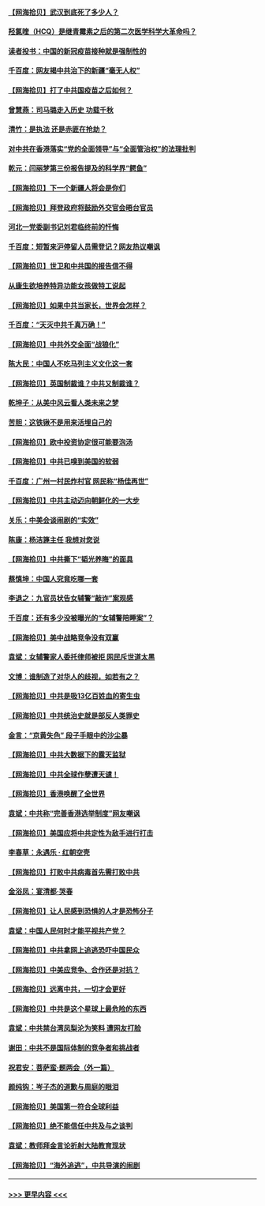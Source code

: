 #### [【网海拾贝】武汉到底死了多少人？](../pages/nsc993/n12863707.md?t=04080902) 
#### [羟氯喹（HCQ）是继青霉素之后的第二次医学科学大革命吗？](../pages/nsc993/n12638564.md?t=04080902) 
#### [读者投书：中国的新冠疫苗接种就是强制性的](../pages/nsc993/n12859932.md?t=04080902) 
#### [千百度：网友揭中共治下的新疆“毫无人权”](../pages/nsc993/n12858385.md?t=04080902) 
#### [【网海拾贝】打了中共国疫苗之后如何？](../pages/nsc993/n12857866.md?t=04080902) 
#### [曾慧燕：司马璐走入历史 功载千秋](../pages/nsc993/n12856996.md?t=04080902) 
#### [清竹：是执法 还是赤匪在抢劫？](../pages/nsc993/n12856952.md?t=04080902) 
#### [对中共在香港落实“党的全面领导”与“全面管治权”的法理批判](../pages/nsc993/n12856929.md?t=04080902) 
#### [乾元：闫丽梦第三份报告提及的科学界“鳄鱼”](../pages/nsc993/n12855985.md?t=04080902) 
#### [【网海拾贝】下一个新疆人将会是你们](../pages/nsc993/n12855864.md?t=04080902) 
#### [【网海拾贝】拜登政府将鼓励外交官会晤台官员](../pages/nsc993/n12853615.md?t=04080902) 
#### [河北一党委副书记刘君临终前的忏悔](../pages/nsc993/n12849420.md?t=04080902) 
#### [千百度：短暂来沪停留人员需登记？网友热议嘲讽](../pages/nsc993/n12853497.md?t=04080902) 
#### [【网海拾贝】世卫和中共国的报告信不得](../pages/nsc993/n12850902.md?t=04080902) 
#### [从康生欲培养特异功能女孩做特工说起](../pages/nsc993/n12849289.md?t=04080902) 
#### [【网海拾贝】如果中共当家长，世界会怎样？](../pages/nsc993/n12848436.md?t=04080902) 
#### [千百度：“天灭中共千真万确！”](../pages/nsc993/n12845659.md?t=04080902) 
#### [【网海拾贝】中共外交全面“战狼化”](../pages/nsc993/n12845607.md?t=04080902) 
#### [陈大民：中国人不吃马列主义文化这一套](../pages/nsc993/n12842496.md?t=04080902) 
#### [【网海拾贝】英国制裁谁？中共又制裁谁？](../pages/nsc993/n12840909.md?t=04080902) 
#### [乾坤子：从美中风云看人类未来之梦](../pages/nsc993/n12840590.md?t=04080902) 
#### [苦胆：这铁锹不是用来活埋自己的](../pages/nsc993/n12839512.md?t=04080902) 
#### [【网海拾贝】欧中投资协定很可能要泡汤](../pages/nsc993/n12835122.md?t=04080902) 
#### [【网海拾贝】中共已嗅到美国的软弱](../pages/nsc993/n12832411.md?t=04080902) 
#### [千百度：广州一村民炸村官 网民称“杨佳再世”](../pages/nsc993/n12832380.md?t=04080902) 
#### [【网海拾贝】中共主动迈向朝鲜化的一大步](../pages/nsc993/n12829887.md?t=04080902) 
#### [关乐：中美会谈闹剧的“实效”](../pages/nsc993/n12826698.md?t=04080902) 
#### [陈康：杨洁篪主任  我想对您说](../pages/nsc993/n12826609.md?t=04080902) 
#### [【网海拾贝】中共撕下“韬光养晦”的面具](../pages/nsc993/n12826459.md?t=04080902) 
#### [蔡慎坤：中国人究竟吃哪一套](../pages/nsc993/n12826010.md?t=04080902) 
#### [李退之：九官员状告女辅警“敲诈”案观感](../pages/nsc993/n12823984.md?t=04080902) 
#### [千百度：还有多少没被曝光的“女辅警陪睡案”？](../pages/nsc993/n12822136.md?t=04080902) 
#### [【网海拾贝】美中战略竞争没有双赢](../pages/nsc993/n12822105.md?t=04080902) 
#### [袁斌：女辅警家人委托律师被拒 网民斥世道太黑](../pages/nsc993/n12822004.md?t=04080902) 
#### [文博：谁制造了对华人的歧视，如若有之？](../pages/nsc993/n12821635.md?t=04080902) 
#### [【网海拾贝】中共是吸13亿百姓血的寄生虫](../pages/nsc993/n12819191.md?t=04080902) 
#### [【网海拾贝】中共统治史就是部反人类罪史](../pages/nsc993/n12816738.md?t=04080902) 
#### [金言：“京黄失色” 段子手眼中的沙尘暴](../pages/nsc993/n12815700.md?t=04080902) 
#### [【网海拾贝】中共大数据下的露天监狱](../pages/nsc993/n12811075.md?t=04080902) 
#### [【网海拾贝】中共全球作孽遭天谴！](../pages/nsc993/n12810258.md?t=04080902) 
#### [【网海拾贝】香港唤醒了全世界](../pages/nsc993/n12809100.md?t=04080902) 
#### [袁斌：中共称“完善香港选举制度”网友嘲讽](../pages/nsc993/n12808994.md?t=04080902) 
#### [【网海拾贝】美国应将中共定性为敌手进行打击](../pages/nsc993/n12806870.md?t=04080902) 
#### [李春草：永遇乐 · 红朝空壳](../pages/nsc993/n12805365.md?t=04080902) 
#### [【网海拾贝】打败中共病毒首先需打败中共](../pages/nsc993/n12803930.md?t=04080902) 
#### [金浴凤：宴清都‧哭春](../pages/nsc993/n12801601.md?t=04080902) 
#### [【网海拾贝】让人民感到恐惧的人才是恐怖分子](../pages/nsc993/n12799347.md?t=04080902) 
#### [袁斌：中国人民何时才能平视共产党？](../pages/nsc993/n12799306.md?t=04080902) 
#### [【网海拾贝】中共拿网上追逃恐吓中国民众](../pages/nsc993/n12796905.md?t=04080902) 
#### [【网海拾贝】中美应竞争、合作还是对抗？](../pages/nsc993/n12794675.md?t=04080902) 
#### [【网海拾贝】远离中共，一切才会更好](../pages/nsc993/n12793572.md?t=04080902) 
#### [【网海拾贝】中共是这个星球上最危险的东西](../pages/nsc993/n12791400.md?t=04080902) 
#### [袁斌：中共禁台湾凤梨沦为笑料 遭网友打脸](../pages/nsc993/n12791335.md?t=04080902) 
#### [谢田：中共不是国际体制的竞争者和挑战者](../pages/nsc993/n12791212.md?t=04080902) 
#### [祝君安：菩萨蛮·题两会（外一篇）](../pages/nsc993/n12786801.md?t=04080902) 
#### [颜纯钩：岑子杰的道歉与周庭的眼泪](../pages/nsc993/n12786775.md?t=04080902) 
#### [【网海拾贝】美国第一符合全球利益](../pages/nsc993/n12786666.md?t=04080902) 
#### [【网海拾贝】绝不能信任中共及与之谈判](../pages/nsc993/n12784266.md?t=04080902) 
#### [袁斌：教师拜金言论折射大陆教育现状](../pages/nsc993/n12783868.md?t=04080902) 
#### [【网海拾贝】“海外追逃”，中共导演的闹剧](../pages/nsc993/n12781638.md?t=04080902) 

----
#### [ >>> 更早内容 <<< ](../indexes/nsc993-earlier.md)
